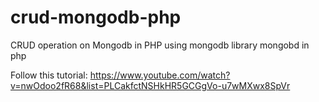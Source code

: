 # crud-mongodb-php
CRUD operation on Mongodb in PHP using mongodb library mongobd in php

Follow this tutorial: https://www.youtube.com/watch?v=nwOdoo2fR68&list=PLCakfctNSHkHR5GCGgVo-u7wMXwx8SpVr
